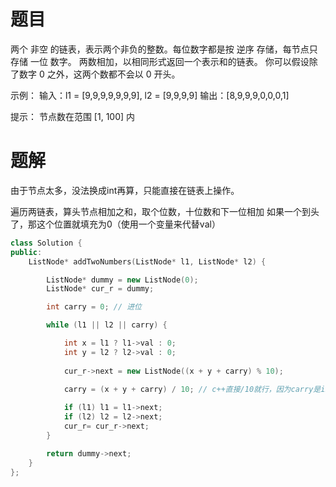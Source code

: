 # 题目
两个 非空 的链表，表示两个非负的整数。每位数字都是按 逆序 存储，每节点只存储 一位 数字。
两数相加，以相同形式返回一个表示和的链表。
你可以假设除了数字 0 之外，这两个数都不会以 0 开头。

示例：
输入：l1 = [9,9,9,9,9,9,9], l2 = [9,9,9,9]
输出：[8,9,9,9,0,0,0,1]

提示：
节点数在范围 [1, 100] 内

# 题解
由于节点太多，没法换成int再算，只能直接在链表上操作。

遍历两链表，算头节点相加之和，取个位数，十位数和下一位相加
如果一个到头了，那这个位置就填充为0（使用一个变量来代替val）

```c++
class Solution {
public:
    ListNode* addTwoNumbers(ListNode* l1, ListNode* l2) {

        ListNode* dummy = new ListNode(0);
        ListNode* cur_r = dummy;

        int carry = 0; // 进位

        while (l1 || l2 || carry) {

            int x = l1 ? l1->val : 0;
            int y = l2 ? l2->val : 0;
 
            cur_r->next = new ListNode((x + y + carry) % 10);
            
            carry = (x + y + carry) / 10; // c++直接/10就行，因为carry是int

            if (l1) l1 = l1->next;
            if (l2) l2 = l2->next;
            cur_r= cur_r->next;
        }

        return dummy->next;
    }
};
```